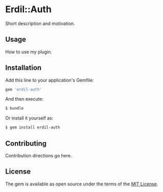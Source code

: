 # Erdil::Auth
Short description and motivation.

## Usage
How to use my plugin.

## Installation
Add this line to your application's Gemfile:

```ruby
gem 'erdil-auth'
```

And then execute:
```bash
$ bundle
```

Or install it yourself as:
```bash
$ gem install erdil-auth
```

## Contributing
Contribution directions go here.

## License
The gem is available as open source under the terms of the [MIT License](https://opensource.org/licenses/MIT).
